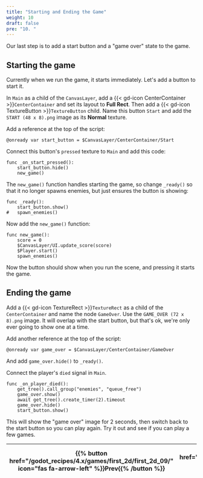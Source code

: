 ```yaml
---
title: "Starting and Ending the Game"
weight: 10
draft: false
pre: "10. "
---
```


Our last step is to add a start button and a "game over" state to the game.

## Starting the game

Currently when we run the game, it starts immediately. Let's add a button to start it.

In `Main` as a child of the `CanvasLayer`, add a {{< gd-icon CenterContainer >}}`CenterContainer` and set its layout to **Full Rect**. Then add a {{< gd-icon TextureButton >}}`TextureButton` child. Name this button `Start` and add the `START (48 x 8).png` image as its **Normal** texture.

Add a reference at the top of the script:

```gdscript
@onready var start_button = $CanvasLayer/CenterContainer/Start
```

Connect this button's `pressed` texture to `Main` and add this code:

```gdscript
func _on_start_pressed():
    start_button.hide()
    new_game()
```

The `new_game()` function handles starting the game, so change `_ready()` so that it no longer spawns enemies, but just ensures the button is showing:

```gdscript
func _ready():
    start_button.show()
#	spawn_enemies()
```

Now add the `new_game()` function:

```gdscript
func new_game():
    score = 0
    $CanvasLayer/UI.update_score(score)
    $Player.start()
    spawn_enemies()
```

Now the button should show when you run the scene, and pressing it starts the game.

## Ending the game

Add a {{< gd-icon TextureRect >}}`TextureRect` as a child of the `CenterContainer` and name the node `GameOver`. Use the `GAME_OVER (72 x 8).png` image. It will overlap with the start button, but that's ok, we're only ever going to show one at a time.

Add another reference at the top of the script:

```gdscript
@onready var game_over = $CanvasLayer/CenterContainer/GameOver
```

And add `game_over.hide()` to `_ready()`.

Connect the player's `died` signal in `Main`.

```gdscript
func _on_player_died():
    get_tree().call_group("enemies", "queue_free")
    game_over.show()
    await get_tree().create_timer(2).timeout
    game_over.hide()
    start_button.show()
```

This will show the "game over" image for 2 seconds, then switch back to the start button so you can play again. Try it out and see if you can play a few games.

| {{% button href="/godot_recipes/4.x/games/first_2d/first_2d_09/" icon="fas fa-arrow-left" %}}Prev{{% /button %}} | {{% button href="/godot_recipes/4.x/games/first_2d/first_2d_end/" icon="fas fa-arrow-right" icon-position="right" %}}Next{{% /button %}} |
|------|------:|

